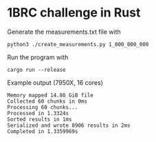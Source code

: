 # 1BRC challenge in Rust

Generate the measurements.txt file with

    python3 ./create_measurements.py 1_000_000_000

Run the program with

    cargo run --release

Example output (7950X, 16 cores)

    Memory mapped 14.80 GiB file
    Collected 60 chunks in 0ms
    Processing 60 chunks...
    Processed in 1.3324s
    Sorted results in 1ms
    Serialized and wrote 8906 results in 2ms
    Completed in 1.3359969s
